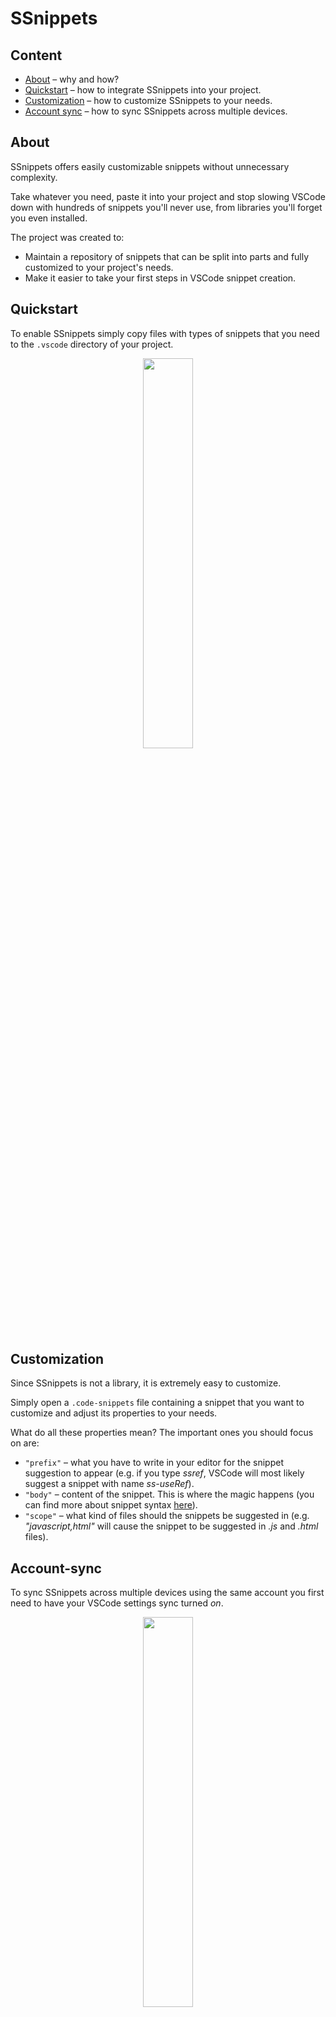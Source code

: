 # SSnippets

## Content
- [About](#About) – why and how?
- [Quickstart](#Quickstart) – how to integrate SSnippets into your project.
- [Customization](#Customization) – how to customize SSnippets to your needs.
- [Account sync](#Account-sync) – how to sync SSnippets across multiple devices.

## About
SSnippets offers easily customizable snippets without unnecessary complexity.

Take whatever you need, paste it into your project and stop slowing VSCode down with hundreds of snippets you'll never use, from libraries you'll forget you even installed.

The project was created to:
- Maintain a repository of snippets that can be split into parts and fully customized to your project's needs.
- Make it easier to take your first steps in VSCode snippet creation.

## Quickstart
To enable SSnippets simply copy files with types of snippets that you need to the `.vscode` directory of your project.

<p align="center"><img src="https://github.com/user-attachments/assets/041f87e9-8b20-4953-8acc-38293dc21dac" width="40%"></p>

## Customization
Since SSnippets is not a library, it is extremely easy to customize.

Simply open a `.code-snippets` file containing a snippet that you want to customize and adjust its properties to your needs.

What do all these properties mean? The important ones you should focus on are:
* `"prefix"` – what you have to write in your editor for the snippet suggestion to appear (e.g. if you type _ssref_, VSCode will most likely suggest a snippet with name _ss-useRef_).
* `"body"` – content of the snippet. This is where the magic happens (you can find more about snippet syntax <a href="https://code.visualstudio.com/docs/editor/userdefinedsnippets#_snippet-syntax">here</a>).
* `"scope"` – what kind of files should the snippets be suggested in (e.g. _"javascript,html"_ will cause the snippet to be suggested in _.js_ and _.html_ files).

## Account-sync
To sync SSnippets across multiple devices using the same account you first need to have your VSCode settings sync turned _on_.

<p align="center"><img src="https://github.com/user-attachments/assets/53525fbb-eebb-4612-a076-bf4246f3a49d" width="40%"></p>

Then:
* Press `ctrl+shift+p`.
* Look for an option `Snippets: Configure snippets` and select it.
* Select a file type that you want to use the snippets for (eg. _typescriptreact_ to enable snippets only in _.tsx_ files).
* Paste selected SSnippets to the JSON file and save it.
